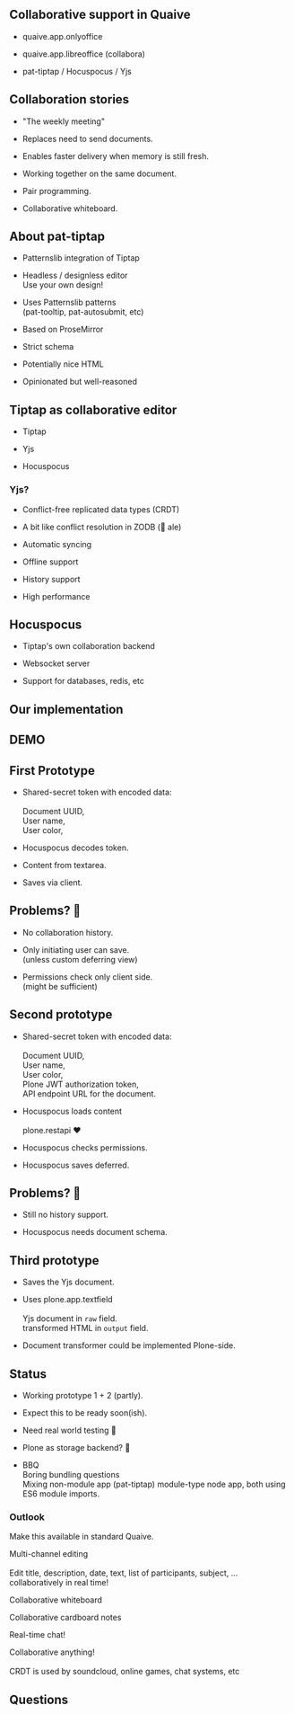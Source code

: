 <!-- .slide: data-background="lime" -->
## Collaborative support in Quaive


<!-- .slide: data-background="lime" -->
- quaive.app.onlyoffice


<!-- .slide: data-background="lime" -->
- quaive.app.libreoffice (collabora)


<!-- .slide: data-background="lime" -->
- pat-tiptap / Hocuspocus / Yjs




<!-- .slide: data-background="lime" -->
## Collaboration stories


<!-- .slide: data-background="lime" -->
- "The weekly meeting"


<!-- .slide: data-background="lime" -->
- Replaces need to send documents.


<!-- .slide: data-background="lime" -->
- Enables faster delivery when memory is still fresh.


<!-- .slide: data-background="lime" -->
- Working together on the same document.


<!-- .slide: data-background="lime" -->
- Pair programming.


<!-- .slide: data-background="lime" -->
- Collaborative whiteboard.




<!-- .slide: data-background="Yellow" -->
## About pat-tiptap


<!-- .slide: data-background="Yellow" -->
- Patternslib integration of Tiptap


<!-- .slide: data-background="Yellow" -->
- Headless / designless editor
  <br>Use your own design!


<!-- .slide: data-background="Yellow" -->
- Uses Patternslib patterns
  <br>(pat-tooltip, pat-autosubmit, etc)


<!-- .slide: data-background="Yellow" -->
- Based on ProseMirror


<!-- .slide: data-background="Yellow" -->
- Strict schema


<!-- .slide: data-background="Yellow" -->
- Potentially nice HTML


<!-- .slide: data-background="Yellow" -->
- Opinionated but well-reasoned




<!-- .slide: data-background="Blue" -->
## Tiptap as collaborative editor


<!-- .slide: data-background="Blue" -->
- Tiptap

- Yjs

- Hocuspocus


<!-- .slide: data-background="Blue" -->
### Yjs?


<!-- .slide: data-background="Blue" -->
- Conflict-free replicated data types (CRDT)


<!-- .slide: data-background="Blue" -->
- A bit like conflict resolution in ZODB (🥂 ale)


<!-- .slide: data-background="Blue" -->
- Automatic syncing


<!-- .slide: data-background="Blue" -->
- Offline support


<!-- .slide: data-background="Blue" -->
- History support


<!-- .slide: data-background="Blue" -->
- High performance


<!-- .slide: data-background="Blue" -->
## Hocuspocus


<!-- .slide: data-background="Blue" -->
- Tiptap's own collaboration backend


<!-- .slide: data-background="Blue" -->
- Websocket server


<!-- .slide: data-background="Blue" -->
- Support for databases, redis, etc 




<!-- .slide: data-background="Blue" -->
## Our implementation


<!-- .slide: data-background="Blue" -->
## DEMO




<!-- .slide: data-background="Blue" -->
## First Prototype


<!-- .slide: data-background="Blue" -->
- Shared-secret token with encoded data:
  <br>
  <br>Document UUID,
  <br>User name,
  <br>User color,


<!-- .slide: data-background="Blue" -->
- Hocuspocus decodes token.


<!-- .slide: data-background="Blue" -->
- Content from textarea.


<!-- .slide: data-background="Blue" -->
- Saves via client.


<!-- .slide: data-background="Blue" -->
## Problems? 🤷


<!-- .slide: data-background="Blue" -->
- No collaboration history.


<!-- .slide: data-background="Blue" -->
- Only initiating user can save.
  <br>(unless custom deferring view)


<!-- .slide: data-background="Blue" -->
- Permissions check only client side.
  <br>(might be sufficient)




<!-- .slide: data-background="Blue" -->
## Second prototype


<!-- .slide: data-background="Blue" -->
- Shared-secret token with encoded data:
  <br>
  <br>Document UUID,
  <br>User name,
  <br>User color,
  <br>Plone JWT authorization token,
  <br>API endpoint URL for the document.


<!-- .slide: data-background="Blue" -->
- Hocuspocus loads content
  <br>
  <br>plone.restapi ♥️


<!-- .slide: data-background="Blue" -->
- Hocuspocus checks permissions.


<!-- .slide: data-background="Blue" -->
- Hocuspocus saves deferred.


<!-- .slide: data-background="Blue" -->
## Problems? 🤷


<!-- .slide: data-background="Blue" -->
- Still no history support.


<!-- .slide: data-background="Blue" -->
- Hocuspocus needs document schema.




<!-- .slide: data-background="Blue" -->
## Third prototype


<!-- .slide: data-background="Blue" -->
- Saves the Yjs document.


<!-- .slide: data-background="Blue" -->
- Uses plone.app.textfield
  <br>
  <br>Yjs document in `raw` field.
  <br>transformed HTML in `output` field.


<!-- .slide: data-background="Blue" -->
- Document transformer could be implemented Plone-side.




<!-- .slide: data-background="Cyan" -->
## Status


<!-- .slide: data-background="Cyan" -->
- Working prototype 1 + 2 (partly).


<!-- .slide: data-background="Cyan" -->
- Expect this to be ready soon(ish).


<!-- .slide: data-background="Cyan" -->
- Need real world testing 🤷


<!-- .slide: data-background="Blue" -->
- Plone as storage backend? 🤷


<!-- .slide: data-background="Blue" -->
- BBQ
  <br>Boring bundling questions
  <br>Mixing non-module app (pat-tiptap) module-type node app, both using ES6 module imports.




<!-- .slide: data-background="Blue" -->
### Outlook


<!-- .slide: data-background="Blue" -->
Make this available in standard Quaive.


<!-- .slide: data-background="Blue" -->
Multi-channel editing
<br>
<br>Edit title, description, date, text, list of participants, subject, ... collaboratively in real time!


<!-- .slide: data-background="Blue" -->
Collaborative whiteboard


<!-- .slide: data-background="Blue" -->
Collaborative cardboard notes


<!-- .slide: data-background="Blue" -->
Real-time chat!


<!-- .slide: data-background="Blue" -->
Collaborative anything!
<br>
<br>CRDT is used by soundcloud, online games, chat systems, etc




<!-- .slide: data-background="Purple" data-background-image="./resources/imgs/thats_all_folks.svg" -->




<!-- .slide: data-background="DarkViolet" -->
## Questions
